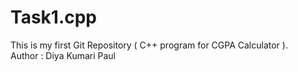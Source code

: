 # Task1.cpp
This is my first Git Repository ( C++ program for CGPA Calculator ).
<br>
Author : Diya Kumari Paul
